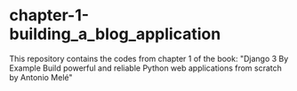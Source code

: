 # chapter-1-building_a_blog_application
This repository contains the codes from chapter 1 of  the book: "Django 3 By Example Build powerful and reliable Python web applications from scratch by Antonio Melé"
